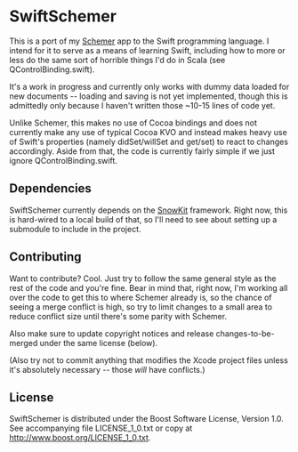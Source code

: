 SwiftSchemer
============

This is a port of my [Schemer] app to the Swift programming language. I intend
for it to serve as a means of learning Swift, including how to more or less do
the same sort of horrible things I'd do in Scala (see QControlBinding.swift).

It's a work in progress and currently only works with dummy data loaded for
new documents -- loading and saving is not yet implemented, though this is
admittedly only because I haven't written those ~10-15 lines of code yet.

Unlike Schemer, this makes no use of Cocoa bindings and does not currently
make any use of typical Cocoa KVO and instead makes heavy use of Swift's
properties (namely didSet/willSet and get/set) to react to changes accordingly.
Aside from that, the code is currently fairly simple if we just ignore
QControlBinding.swift.

[Schemer]: https://github.com/nilium/schemer


Dependencies
------------

SwiftSchemer currently depends on the [SnowKit] framework. Right now, this is
hard-wired to a local build of that, so I'll need to see about setting up a
submodule to include in the project.

[SnowKit]: https://github.com/nilium/SnowKit


Contributing
------------

Want to contribute? Cool. Just try to follow the same general style as the
rest of the code and you're fine. Bear in mind that, right now, I'm working
all over the code to get this to where Schemer already is, so the chance of
seeing a merge conflict is high, so try to limit changes to a small area to
reduce conflict size until there's some parity with Schemer.

Also make sure to update copyright notices and release changes-to-be-merged
under the same license (below).

(Also try not to commit anything that modifies the Xcode project files unless
it's absolutely necessary -- those _will_ have conflicts.)


License
-------

SwiftSchemer is distributed under the Boost Software License, Version 1.0.
See accompanying file LICENSE_1_0.txt or copy at
<http://www.boost.org/LICENSE_1_0.txt>.
